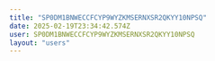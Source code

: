 ```yaml
---
title: "SP0DM1BNWECCFCYP9WYZKMSERNXSR2QKYY10NPSQ"
date: 2025-02-19T23:34:42.574Z
user: SP0DM1BNWECCFCYP9WYZKMSERNXSR2QKYY10NPSQ
layout: "users"
---
```

    